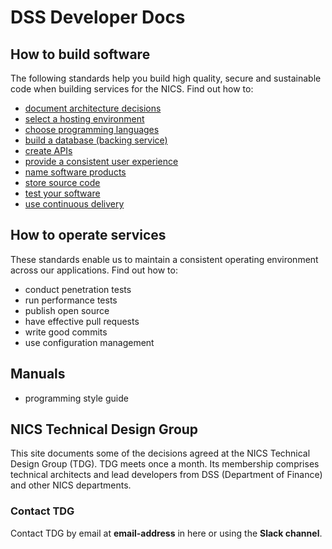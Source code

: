 # DSS Developer Docs

## How to build software

The following standards help you build high quality, secure and sustainable code when building services for the NICS. Find out how to:

- [document architecture decisions](documentation/standards/architecture-decisions)
- [select a hosting environment](documentation/standards/hosting)
- [choose programming languages](documentation/standards/programming-languages)
- [build a database (backing service)](documentation/standards/backing-service)
- [create APIs](documentation/standards/api)
- [provide a consistent user experience](documentation/standards/ux)
- [name software products](documentation/standards/naming-software-products)
- [store source code](documentation/standards/source-code)
- [test your software](documentation/standards/testing)
- [use continuous delivery](documentation/standards/continuous-delivery)

## How to operate services

These standards enable us to maintain a consistent operating environment across our applications.
Find out how to:

- conduct penetration tests
- run performance tests
- publish open source
- have effective pull requests
- write good commits
- use configuration management

## Manuals

- programming style guide

## NICS Technical Design Group

This site documents some of the decisions agreed at the NICS Technical Design Group (TDG).
TDG meets once a month. Its membership comprises technical architects and lead developers
from DSS (Department of Finance) and other NICS departments.

### Contact TDG

Contact TDG by email at **email-address** in here or using the **Slack channel**.
